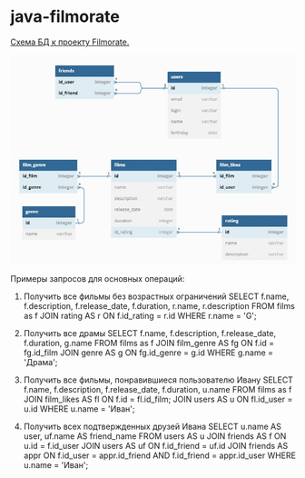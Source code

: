 # java-filmorate


[Схема БД к проекту Filmorate.](https://dbdiagram.io/d/647e2d0f722eb774946f1251)

![DBSchema](./src/main/resources/DBSchema.jpg)

Примеры запросов для основных операций:
1) Получить все фильмы без возрастных ограничений
  SELECT f.name, f.description, f.release_date, f.duration, r.name, r.description
  FROM films as f
  JOIN rating AS r ON f.id_rating = r.id
  WHERE r.name = 'G';

2) Получить все драмы
  SELECT f.name, f.description, f.release_date, f.duration, g.name
  FROM films as f
  JOIN film_genre AS fg ON f.id = fg.id_film
  JOIN genre AS g ON fg.id_genre = g.id
  WHERE g.name = 'Драма';
  
3) Получить все фильмы, понравившиеся пользователю Ивану
  SELECT f.name, f.description, f.release_date, f.duration, u.name
  FROM films as f
  JOIN film_likes AS fl ON f.id = fl.id_film;
  JOIN users AS u ON fl.id_user = u.id
  WHERE u.name = 'Иван';
  
4) Получить всех подтвержденных друзей Ивана
  SELECT u.name AS user, uf.name AS friend_name
  FROM users AS u
  JOIN friends AS f ON u.id = f.id_user
  JOIN users AS uf ON f.id_friend = uf.id
  JOIN friends AS appr ON f.id_user = appr.id_friend
                      AND f.id_friend = appr.id_user
  WHERE u.name = 'Иван';
